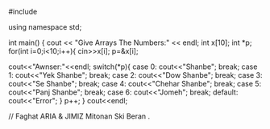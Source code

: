 #include <iostream>

using namespace std;

int main()
{
    cout << "Give Arrays The Numbers:" << endl;
    int x[10];
    int *p;
    for(int i=0;i<10;i++){
        cin>>x[i];
        p=&x[i];

cout<<"Awnser:"<<endl;
switch(*p){
case 0:
    cout<<"Shanbe";
    break;
    case 1:
    cout<<"Yek Shanbe";
    break;
    case 2:
       cout<<"Dow Shanbe";
             break;
                case 3:
                cout<<"Se Shanbe";
                break;
   case 4:
    cout<<"Chehar Shanbe";
    break;
    case 5:
    cout<<"Panj Shanbe";
    break;
    case 6:
       cout<<"Jomeh";
             break;
    default:
        cout<<"Error";
}
      p++;
    }
cout<<endl;

// Faghat ARIA & JIMIZ Mitonan Ski Beran .
